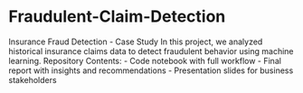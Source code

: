 # Fraudulent-Claim-Detection
Insurance Fraud Detection - Case Study  In this project, we analyzed historical insurance claims data to detect fraudulent behavior using machine learning.   Repository Contents: - Code notebook with full workflow - Final report with insights and recommendations - Presentation slides for business stakeholders
